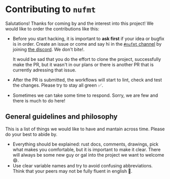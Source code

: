 # Contributing to `nufmt`

Salutations! Thanks for coming by and the interest into this project!
We would like to order the contributions like this:

- Before you start hacking, it is important to **ask first** if your idea or bugfix is in order.
Create an issue or come and say hi in the [`#nufmt` channel][nufmt discord channel] by joining [the discord][Nushell discord].
We don't bite!.

  It would be sad that you do the effort to clone the project, successfully make the PR, but it wasn't in our plans or there is another PR that is currently adressing that issue.

- After the PR is submitted, the workflows will start to lint, check and test the changes. Please try to stay all green ✅.
- Sometimes we can take some time to respond. Sorry, we are few and there is much to do here!

## General guidelines and philosophy

This is a list of things we would like to have and mantain across time. Please do your best to abide by.

- Everything should be explained: rust docs, comments, drawings, pick what makes you comfortable, but it is important to make it clear. There will always be some new guy or gal into the project we want to welcome 😄.
- Use clear variable names and try to avoid confusing abbreviations. Think that your peers may not be fully fluent in english 💬.

[Nushell discord]: https://discord.gg/NtAbbGn
[nufmt discord channel]: https://discord.com/channels/601130461678272522/1117921521520873623
